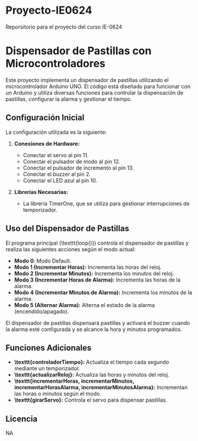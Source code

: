 # Proyecto-IE0624
Reporsitorio para el proyecto del curso IE-0624


# Dispensador de Pastillas con Microcontroladores

Este proyecto implementa un dispensador de pastillas utilizando el microcontrolador Arduino UNO. El código está diseñado para funcionar con un Arduino y utiliza diversas funciones para controlar la dispensación de pastillas, configurar la alarma y gestionar el tiempo.

## Configuración Inicial

La configuración utilizada es la siguiente:

1. **Conexiones de Hardware:**
   - Conectar el servo al pin 11.
   - Conectar el pulsador de modo al pin 12.
   - Conectar el pulsador de incremento al pin 13.
   - Conectar el buzzer al pin 2.
   - Conectar el LED azul al pin 10.

2. **Librerías Necesarias:**
   - La librería TimerOne, que se utiliza para gestionar interrupciones de temporizador.

## Uso del Dispensador de Pastillas

El programa principal (\texttt{loop()}) controla el dispensador de pastillas y realiza las siguientes acciones según el modo actual:
- **Modo 0**: Modo Default.
- **Modo 1 (Incrementar Horas):** Incrementa las horas del reloj.
- **Modo 2 (Incrementar Minutos):** Incrementa los minutos del reloj.
- **Modo 3 (Incrementar Horas de Alarma):** Incrementa las horas de la alarma.
- **Modo 4 (Incrementar Minutos de Alarma):** Incrementa los minutos de la alarma.
- **Modo 5 (Alternar Alarma):** Alterna el estado de la alarma (encendido/apagado).

El dispensador de pastillas dispensará pastillas y activará el buzzer cuando la alarma esté configurada y se alcance la hora y minutos programados.

## Funciones Adicionales

- **\texttt{controladorTiempo}:** Actualiza el tiempo cada segundo mediante un temporizador.
- **\texttt{actualizarReloj}:** Actualiza las horas y minutos del reloj.
- **\texttt{incrementarHoras, incrementarMinutos, incrementarHorasAlarma, incrementarMinutosAlarma}:** Incrementan las horas o minutos según el modo.
- **\texttt{girarServo}:** Controla el servo para dispensar pastillas.



## Licencia
NA
